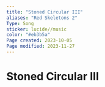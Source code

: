 ```yaml
---
title: "Stoned Circular III"
aliases: "Red Skeletons 2"
Type: Song
sticker: lucide//music
color: "#eb3b5a"
Page created: 2023-10-05
Page modified: 2023-11-27
---
```


# Stoned Circular III
